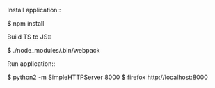 Install application::

  $ npm install

Build TS to JS::

  $ ./node_modules/.bin/webpack

Run application::

  $ python2 -m SimpleHTTPServer 8000
  $ firefox http://localhost:8000
